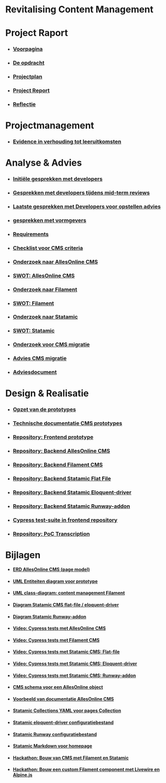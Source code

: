 # **Revitalising Content Management**
# Project Raport

* ### [Voorpagina](./Images/Voorpagina.png)
* ### [De opdracht](./ProjectRaport/Opdracht.md)
* ### [Projectplan](./ProjectRaport/Projectplan.md)
* ### [Project Report](./ProjectRaport/ProjectReport.md)
* ### [Reflectie](./ProjectRaport/Reflectie.md)

# Projectmanagement

* ### [Evidence in verhouding tot leeruitkomsten](./Projectmanagement/EvidenceInVerhoudingTotLeeruitkomsten.md)

# Analyse & Advies

* ### [Initiële gesprekken met developers](./AnalyseAdvies/InitieleGesprekkenDevelopers.md)
* ### [Gesprekken met developers tijdens mid-term reviews](./AnalyseAdvies/GesprekkenDevelopersMidTermReviews.md)
* ### [Laatste gesprekken met Developers voor opstellen advies](./AnalyseAdvies/LaatsteGesprekkenDevelopers.md)
* ### [gesprekken met vormgevers](./AnalyseAdvies/GesprekMetVormgevers.md)

* ### [Requirements](./AnalyseAdvies/Requirements.md)
* ### [Checklist voor CMS criteria](./AnalyseAdvies/ChecklistVoorCMSCriteria)

* ### [Onderzoek naar AllesOnline CMS](./AnalyseAdvies/OnderzoekNaarHetAOCms.md)
* ### [SWOT: AllesOnline CMS](./AnalyseAdvies/SwotAOCms.md)

* ### [Onderzoek naar Filament](./AnalyseAdvies/OnderzoekNaarFilament.md)
* ### [SWOT: Filament](./AnalyseAdvies/SwotFilamentCms.md)

* ### [Onderzoek naar Statamic](./AnalyseAdvies/OnderzoekNaarStatamicCMS.md)
* ### [SWOT: Statamic](./AnalyseAdvies/SwotStatamicCms.md)

* ### [Onderzoek voor CMS migratie](./AnalyseAdvies/OnderzoekVoorCmsMigratie.md)
* ### [Advies CMS migratie](./AnalyseAdvies/AdviesCMSMigratie.md)

* ### [Adviesdocument](./AnalyseAdvies/AdviesDocument.md)

# Design & Realisatie

* ### [Opzet van de prototypes](./DesignRealisatie/OpzetVanDePrototypes.md)
* ### [Technische documentatie CMS prototypes](./DesignRealisatie/TechnischeDocumentatieCmsPrototypes.md)

* ### [Repository: Frontend prototype](https://github.com/Quitzchell/graduation-frontend)
* ### [Repository: Backend AllesOnline CMS](https://github.com/Quitzchell/graduation-ao-cms/)
* ### [Repository: Backend Filament CMS](https://github.com/Quitzchell/graduation-filament-cms)
* ### [Repository: Backend Statamic Flat File](https://github.com/Quitzchell/graduation-statamic-cms)
* ### [Repository: Backend Statamic Eloquent-driver](https://github.com/Quitzchell/graduation-statamic-ed-cms)
* ### [Repository: Backend Statamic Runway-addon](https://github.com/Quitzchell/graduation-statamic-runway-cms)

* ### [Cypress test-suite in frontend repository](https://github.com/Quitzchell/graduation-frontend/tree/main/src/cypress)

* ### [Repository: PoC Transcription](https://github.com/Quitzchell/poc-transcription)

# Bijlagen

* #### [ERD AllesOnline CMS (page model)](./Bijlagen/ErdAoCmsPageModel.md)
* #### [UML Entiteiten diagram voor prototype](./Bijlagen/UmlEntiteitenDiagramPrototype.md)
* #### [UML class-diagram: content management Filament](./Bijlagen/UmlEntiteitenDiagramContentManagementFilament.md)
* #### [Diagram Statamic CMS flat-file / eloquent-driver](./Bijlagen/UmlDiagramStatamicFlatFileEloquentDriver.md)
* #### [Diagram Statamic Runway-addon](./Bijlagen/UmlDiagramStatamicRunway.md)

* #### [Video: Cypress tests met AllesOnline CMS](./Bijlagen/CypressTestsAOCms.md)
* #### [Video: Cypress tests met Filament CMS](./Bijlagen/CypressTestsFilamentCms.md)
* #### [Video: Cypress tests met Statamic CMS: Flat-file](./Bijlagen/CypressTestsStatamicFlatFileCms.md)
* #### [Video: Cypress tests met Statamic CMS: Eloquent-driver](./Bijlagen/CypressTestsStatamicEloquentDriverCms.md)
* #### [Video: Cypress tests met Statamic CMS: Runway-addon](./Bijlagen/CypressTestsStatamicRunwayCms.md)

* #### [CMS schema voor een AllesOnline object](./Bijlagen/VoorbeeldAllesOnlineCmsSchema.md)
* #### [Voorbeeld van documentatie AllesOnline CMS](./Bijlagen/VoorbeeldVanDocumentatieAllesOnlineCMS.md)
* #### [Statamic Collections YAML voor pages Collection](./bijlagen/VoorbeeldStatamicCollectionsFile.md)
* #### [Statamic eloquent-driver configuratiebestand](./Bijlagen/eloquent-driver-config.md)
* #### [Statamic Runway configuratiebestand](./Bijlagen/RunwayConfigFile.md)
* #### [Statamic Markdown voor homepage](../Bijlagen/VoorbeeldStatamicFlatFile.md)

* #### [Hackathon: Bouw van CMS met Filament en Statamic](./Bijlagen/HackatonBouwCMS.md)
* #### [Hackathon: Bouw een custom Filament component met Livewire en Alpine.js](./Bijlagen/HackatonBouwFilamentComponent.md)